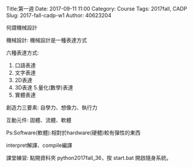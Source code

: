 Title:第一週
Date: 2017-09-11 11:00
Category: Course
Tags: 2017fall, CADP
Slug: 2017-fall-cadp-w1
Author: 40623204

何謂機械設計

機械設計: 機械設計是一種表達方式

六種表達方式: 
1. 口語表達
2. 文字表達
3. 2D表達
4. 3D表達
5.量化(數學)表達
6. 實體表達

創造力三要素: 自學力、想像力、執行力

互動元件: 固體、流體、軟體

Ps:Software(軟體):相對於hardware(硬體)較有彈性的東西

interpret解譯、compile編譯

課堂練習: 點開資料夾 python2017fall_36，按 start.bat 開啟隨身系統。
